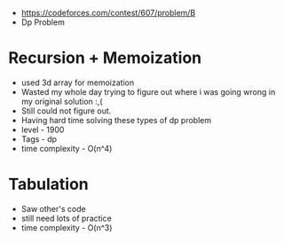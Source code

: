 * https://codeforces.com/contest/607/problem/B
* Dp Problem
# Recursion + Memoization
* used 3d array for memoization
* Wasted my whole day trying to figure out where i was going wrong in my original solution :,(
* Still could not figure out.
* Having hard time solving these types of dp problem
* level - 1900
* Tags - dp
* time complexity - O(n^4)

# Tabulation
* Saw other's code
* still need lots of practice
* time complexity - O(n^3)
